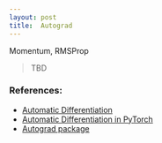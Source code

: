 ```yaml
---
layout: post
title:  Autograd
---
```


<div class="message">
  Momentum, RMSProp
</div>


> TBD


### References:
- [Automatic Differentiation](https://www.youtube.com/watch?v=wG_nF1awSSY)
- [Automatic Differentiation in PyTorch](https://pytorch.org/tutorials/beginner/basics/autogradqs_tutorial.html)
- [Autograd package](https://pytorch.org/tutorials/beginner/blitz/autograd_tutorial.html)